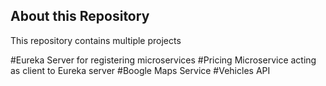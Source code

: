 ## About this Repository
This repository contains multiple projects

#Eureka Server for registering microservices
#Pricing Microservice acting as client to Eureka server
#Boogle Maps Service
#Vehicles API
